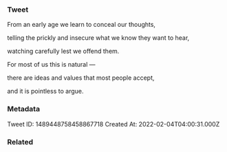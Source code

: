 ### Tweet
From an early age we learn to conceal our thoughts,

telling the prickly and insecure what we know they want to hear,

watching carefully lest we offend them.

For most of us this is natural —

there are ideas and values that most people accept,

and it is pointless to argue.

### Metadata
Tweet ID: 1489448758458867718
Created At: 2022-02-04T04:00:31.000Z

### Related

